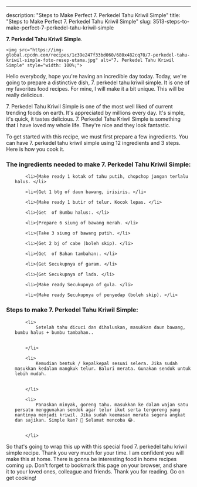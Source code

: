 ---
description: "Steps to Make Perfect 7. Perkedel Tahu Kriwil Simple"
title: "Steps to Make Perfect 7. Perkedel Tahu Kriwil Simple"
slug: 3513-steps-to-make-perfect-7-perkedel-tahu-kriwil-simple

<p>
	<strong>7. Perkedel Tahu Kriwil Simple</strong>. 
	
</p>
<p>
	
	<img src="https://img-global.cpcdn.com/recipes/1c39e247f33bd060/680x482cq70/7-perkedel-tahu-kriwil-simple-foto-resep-utama.jpg" alt="7. Perkedel Tahu Kriwil Simple" style="width: 100%;">
	
	
</p>
<p>
	Hello everybody, hope you're having an incredible day today. Today, we're going to prepare a distinctive dish, 7. perkedel tahu kriwil simple. It is one of my favorites food recipes. For mine, I will make it a bit unique. This will be really delicious.
</p>
	
<p>
	7. Perkedel Tahu Kriwil Simple is one of the most well liked of current trending foods on earth. It's appreciated by millions every day. It's simple, it's quick, it tastes delicious. 7. Perkedel Tahu Kriwil Simple is something that I have loved my whole life. They're nice and they look fantastic.
</p>
<p>
	
</p>

<p>
To get started with this recipe, we must first prepare a few ingredients. You can have 7. perkedel tahu kriwil simple using 12 ingredients and 3 steps. Here is how you cook it.
</p>

<h3>The ingredients needed to make 7. Perkedel Tahu Kriwil Simple:</h3>

<ol>
	
		<li>{Make ready 1 kotak of tahu putih, chopchop jangan terlalu halus. </li>
	
		<li>{Get 1 btg of daun bawang, irisiris. </li>
	
		<li>{Make ready 1 butir of telur. Kocok lepas. </li>
	
		<li>{Get  of Bumbu halus:. </li>
	
		<li>{Prepare 6 siung of bawang merah. </li>
	
		<li>{Take 3 siung of bawang putih. </li>
	
		<li>{Get 2 bj of cabe (boleh skip). </li>
	
		<li>{Get  of Bahan tambahan:. </li>
	
		<li>{Get Secukupnya of garam. </li>
	
		<li>{Get Secukupnya of lada. </li>
	
		<li>{Make ready Secukupnya of gula. </li>
	
		<li>{Make ready Secukupnya of penyedap (boleh skip). </li>
	
</ol>
<p>
	
</p>

<h3>Steps to make 7. Perkedel Tahu Kriwil Simple:</h3>

<ol>
	
		<li>
			Setelah tahu dicuci dan dihaluskan, masukkan daun bawang, bumbu halus + bumbu tambahan..
			
			
		</li>
	
		<li>
			Kemudian bentuk / kepalkepal sesuai selera. Jika sudah masukkan kedalam mangkuk telur. Baluri merata. Gunakan sendok untuk lebih mudah.
			
			
		</li>
	
		<li>
			Panaskan minyak, goreng tahu. masukkan ke dalam wajan satu persatu menggunakan sendok agar telur ikut serta tergoreng yang nantinya menjadi kriwil. Jika sudah keemasan merata segera angkat dan sajikan. Simple kan? 🤗 Selamat mencoba 😂.
			
			
		</li>
	
</ol>

<p>
	
</p>

<p>
	So that's going to wrap this up with this special food 7. perkedel tahu kriwil simple recipe. Thank you very much for your time. I am confident you will make this at home. There is gonna be interesting food in home recipes coming up. Don't forget to bookmark this page on your browser, and share it to your loved ones, colleague and friends. Thank you for reading. Go on get cooking!
</p>
